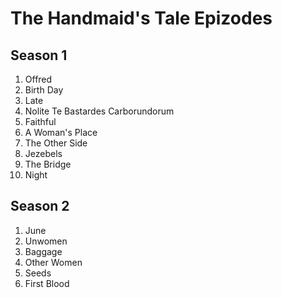﻿# The Handmaid's Tale Epizodes

## Season 1
1. Offred
1. Birth Day
1. Late
1. Nolite Te Bastardes Carborundorum
1. Faithful
1. A Woman's Place
1. The Other Side
1. Jezebels
1. The Bridge
1. Night

## Season 2
1. June
1. Unwomen
1. Baggage
1. Other Women
1. Seeds
1. First Blood

